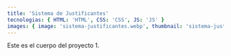 ```yaml
---
title: 'Sistema de Justificantes'
tecnologias: { HTML: 'HTML', CSS: 'CSS', JS: 'JS' }
images: { image: 'sistema-justificantes.webp', thumbnail: 'sistema-justificantes-hover.webp', imageTitle: 'sistema-justificantes-title.webp' }
---
```


Este es el cuerpo del proyecto 1.
